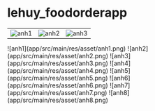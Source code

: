 # lehuy_foodorderapp
<table>
  <tr>
    <td>
      <img src="app/src/main/res/drawable/anh1.png" alt="anh1" />
    </td>
    <td>
      <img src="app/src/main/res/drawable/anh2.png" alt="anh2" />
    </td>
    <td>
      <img src="app/src/main/res/drawable/anh3.png" alt="anh3" />
    </td>
  </tr>
</table>
![anh1](app/src/main/res/asset/anh1.png)
![anh2](app/src/main/res/asset/anh2.png)
![anh3](app/src/main/res/asset/anh3.png)
![anh4](app/src/main/res/asset/anh4.png)
![anh5](app/src/main/res/asset/anh5.png)
![anh6](app/src/main/res/asset/anh6.png)
![anh7](app/src/main/res/asset/anh7.png)
![anh8](app/src/main/res/asset/anh8.png)


